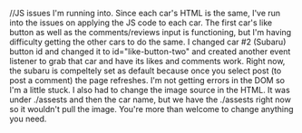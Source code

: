 //JS issues I'm running into. Since each car's HTML is the same, I've run into the issues on applying the JS code to each car. 
The first car's like button as well as the comments/reviews input is functioning, but I'm having difficulty getting the other cars to do the same. I changed car #2 (Subaru) button id and changed it to id="like-button-two" and created another event listener to grab that car and have its likes and comments work. 
Right now, the subaru is compeltely set as default because once you select post (to post a comment) the page refreshes. I'm not getting errors in the DOM so I'm a little stuck. 
I also had to change the image source in the HTML. It was under ./assests and then the car name, but we have the ./assests right now so it wouldn't pull the image. You're more than welcome to change anything you need.